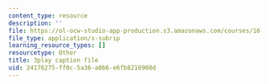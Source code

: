 ```yaml
---
content_type: resource
description: ''
file: https://ol-ocw-studio-app-production.s3.amazonaws.com/courses/16-687-private-pilot-ground-school-january-iap-2019/24176275ff0c5a36a0b6e6fb8216908d_OlQie93CwLY.vtt
file_type: application/x-subrip
learning_resource_types: []
resourcetype: Other
title: 3play caption file
uid: 24176275-ff0c-5a36-a0b6-e6fb8216908d
---
```

